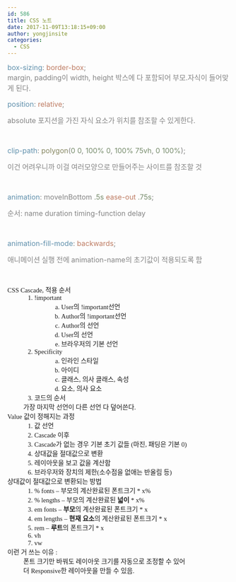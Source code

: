```yaml
---
id: 586
title: CSS 노트
date: 2017-11-09T13:18:15+09:00
author: yongjinsite
categories:
  - CSS
---
```

<span style="color:#6090ac;"><span style="font-size:medium;">box-sizing</span></span><span style="color:#858585;"><span style="font-size:medium;">: </span></span><span style="color:#be7c63;"><span style="font-size:medium;">border-box</span></span><span style="color:#858585;"><span style="font-size:medium;">;</span></span>  
<span style="color:#858585;"><span style="font-size:medium;">margin, padding</span></span><span lang="zh-CN"><span style="color:#858585;"><span style="font-family:AppleSDGothicNeo-Regular;"><span style="font-size:medium;">이</span></span></span><span style="color:#858585;"><span style="font-size:medium;"> </span></span></span><span style="color:#858585;"><span style="font-size:medium;">width, height </span></span><span lang="zh-CN"><span style="color:#858585;"><span style="font-family:AppleSDGothicNeo-Regular;"><span style="font-size:medium;">박스에 </span></span></span><span style="color:#858585;"><span style="font-family:AppleSDGothicNeo-Regular;"><span style="font-size:medium;">다 </span></span></span><span style="color:#858585;"><span style="font-family:AppleSDGothicNeo-Regular;"><span style="font-size:medium;">포함되어 </span></span></span><span style="color:#858585;"><span style="font-family:AppleSDGothicNeo-Regular;"><span style="font-size:medium;">부모</span></span></span></span><span style="color:#858585;"><span style="font-size:medium;">.</span></span><span lang="zh-CN"><span style="color:#858585;"><span style="font-family:AppleSDGothicNeo-Regular;"><span style="font-size:medium;">자식이 </span></span></span><span style="color:#858585;"><span style="font-family:AppleSDGothicNeo-Regular;"><span style="font-size:medium;">들어맞게 </span></span></span><span style="color:#858585;"><span style="font-family:AppleSDGothicNeo-Regular;"><span style="font-size:medium;">된다</span></span></span></span><span style="color:#858585;"><span style="font-size:medium;">.</span></span><span style="color:#858585;"> </span>

<div dir="LTR" lang="en-US" style="border:none;padding:0;">
  <p style="margin-bottom:0;line-height:.24in;">
    <span style="color:#6090ac;"><span style="font-size:medium;">position</span></span><span style="color:#858585;"><span style="font-size:medium;">: </span></span><span style="color:#be7c63;"><span style="font-size:medium;">relative</span></span><span style="color:#858585;"><span style="font-size:medium;">;</span></span>
  </p>
  
  <p style="margin-bottom:0;line-height:.24in;">
    <span style="color:#858585;"><span style="font-size:medium;">absolute </span></span><span lang="zh-CN"><span style="color:#858585;"><span style="font-family:AppleSDGothicNeo-Regular;"><span style="font-size:medium;">포지션을 </span></span></span><span style="color:#858585;"><span style="font-family:AppleSDGothicNeo-Regular;"><span style="font-size:medium;">가진 </span></span></span><span style="color:#858585;"><span style="font-family:AppleSDGothicNeo-Regular;"><span style="font-size:medium;">자식 </span></span></span><span style="color:#858585;"><span style="font-family:AppleSDGothicNeo-Regular;"><span style="font-size:medium;">요소가 </span></span></span><span style="color:#858585;"><span style="font-family:AppleSDGothicNeo-Regular;"><span style="font-size:medium;">위치를 </span></span></span><span style="color:#858585;"><span style="font-family:AppleSDGothicNeo-Regular;"><span style="font-size:medium;">참조할 </span></span></span><span style="color:#858585;"><span style="font-family:AppleSDGothicNeo-Regular;"><span style="font-size:medium;">수 </span></span></span><span style="color:#858585;"><span style="font-family:AppleSDGothicNeo-Regular;"><span style="font-size:medium;">있게한다</span></span></span></span><span style="color:#858585;"><span style="font-size:medium;">. </span></span>
  </p>
  
  <p>
    &nbsp;
  </p>
  
  <p style="margin-bottom:0;line-height:.24in;">
    <span style="color:#6090ac;"><span style="font-size:medium;">clip-path</span></span><span style="color:#858585;"><span style="font-size:medium;">: </span></span><span style="color:#868762;"><span style="font-size:medium;">polygon</span></span><span style="color:#858585;"><span style="font-size:medium;">(</span></span><span style="color:#778c6c;"><span style="font-size:medium;">0 0</span></span><span style="color:#858585;"><span style="font-size:medium;">, </span></span><span style="color:#778c6c;"><span style="font-size:medium;">100% 0</span></span><span style="color:#858585;"><span style="font-size:medium;">, </span></span><span style="color:#778c6c;"><span style="font-size:medium;">100% 75vh</span></span><span style="color:#858585;"><span style="font-size:medium;">, </span></span><span style="color:#778c6c;"><span style="font-size:medium;">0 100%</span></span><span style="color:#858585;"><span style="font-size:medium;">);</span></span>
  </p>
  
  <p style="margin-bottom:0;line-height:.24in;">
    <span lang="zh-CN"><span style="color:#858585;"><span style="font-family:AppleSDGothicNeo-Regular;"><span style="font-size:medium;">이건 </span></span></span><span style="color:#858585;"><span style="font-family:AppleSDGothicNeo-Regular;"><span style="font-size:medium;">어려우니까 </span></span></span><span style="color:#858585;"><span style="font-family:AppleSDGothicNeo-Regular;"><span style="font-size:medium;">이걸 </span></span></span><span style="color:#858585;"><span style="font-family:AppleSDGothicNeo-Regular;"><span style="font-size:medium;">여러모양으로 </span></span></span><span style="color:#858585;"><span style="font-family:AppleSDGothicNeo-Regular;"><span style="font-size:medium;">만들어주는 </span></span></span><span style="color:#858585;"><span style="font-family:AppleSDGothicNeo-Regular;"><span style="font-size:medium;">사이트를 </span></span></span><span style="color:#858585;"><span style="font-family:AppleSDGothicNeo-Regular;"><span style="font-size:medium;">참조할 </span></span></span><span style="color:#858585;"><span style="font-family:AppleSDGothicNeo-Regular;"><span style="font-size:medium;">것</span></span></span></span>
  </p>
  
  <p>
    &nbsp;
  </p>
  
  <p style="margin-bottom:0;line-height:.24in;">
    <span style="color:#6090ac;"><span style="font-size:medium;">animation</span></span><span style="color:#858585;"><span style="font-size:medium;">: moveInBottom </span></span><span style="color:#778c6c;"><span style="font-size:medium;">.5s </span></span><span style="color:#be7c63;"><span style="font-size:medium;">ease-out </span></span><span style="color:#778c6c;"><span style="font-size:medium;">.75s</span></span><span style="color:#858585;"><span style="font-size:medium;">;</span></span>
  </p>
  
  <p style="margin-bottom:0;line-height:.24in;">
    <span lang="zh-CN"><span style="color:#858585;"><span style="font-family:AppleSDGothicNeo-Regular;"><span style="font-size:medium;">순서</span></span></span></span><span style="color:#858585;"><span style="font-size:medium;">: name duration timing-function delay</span></span>
  </p>
  
  <p>
    &nbsp;
  </p>
  
  <p style="margin-bottom:0;line-height:.24in;">
    <span style="color:#6090ac;"><span style="font-size:medium;">animation-fill-mode</span></span><span style="color:#858585;"><span style="font-size:medium;">: </span></span><span style="color:#be7c63;"><span style="font-size:medium;">backwards</span></span><span style="color:#858585;"><span style="font-size:medium;">; </span></span>
  </p>
  
  <p style="margin-bottom:0;line-height:.24in;">
    <span lang="zh-CN"><span style="color:#858585;"><span style="font-family:AppleSDGothicNeo-Regular;"><span style="font-size:medium;">애니메이션 </span></span></span><span style="color:#858585;"><span style="font-family:AppleSDGothicNeo-Regular;"><span style="font-size:medium;">실행 </span></span></span><span style="color:#858585;"><span style="font-family:AppleSDGothicNeo-Regular;"><span style="font-size:medium;">전에 </span></span></span></span><span style="color:#858585;"><span style="font-size:medium;">animation-name</span></span><span lang="zh-CN"><span style="color:#858585;"><span style="font-family:AppleSDGothicNeo-Regular;"><span style="font-size:medium;">의 </span></span></span><span style="color:#858585;"><span style="font-family:AppleSDGothicNeo-Regular;"><span style="font-size:medium;">초기값이 </span></span></span><span style="color:#858585;"><span style="font-family:AppleSDGothicNeo-Regular;"><span style="font-size:medium;">적용되도록 </span></span></span><span style="color:#858585;"><span style="font-family:AppleSDGothicNeo-Regular;"><span style="font-size:medium;">함</span></span></span></span>
  </p>
</div>

&nbsp;

<div style="direction:ltr;border-width:100%;">
  <div style="direction:ltr;margin-top:0;margin-left:0;width:5.1763in;">
    <div style="direction:ltr;margin-top:0;margin-left:0;width:5.1763in;">
      <p style="margin:0;font-family:'Malgun Gothic';font-size:11pt;">
        <span lang="en-US">CSS Cascade, </span><span lang="ko-KR">적용</span> <span lang="ko-KR">순서</span>
      </p>
      
<ol style="margin-left:.375in;direction:ltr;unicode-bidi:embed;margin-top:0;margin-bottom:0;font-family:'Malgun Gothic';font-size:11pt;font-weight:normal;font-style:normal;" type="1">
  <li style="margin-top:0;margin-bottom:0;vertical-align:middle;" value="1">
    <span style="font-family:'Malgun Gothic';font-size:11pt;font-weight:normal;font-style:normal;">!important</span> <ol style="margin-left:.375in;direction:ltr;unicode-bidi:embed;margin-top:0;margin-bottom:0;font-family:'Malgun Gothic';font-size:11pt;font-weight:normal;font-style:normal;" type="a">
      <li style="margin-top:0;margin-bottom:0;vertical-align:middle;" value="1">
        <span lang="en-US" style="font-family:'Malgun Gothic';font-size:11pt;font-weight:normal;font-style:normal;">User</span><span lang="ko-KR" style="font-family:'Malgun Gothic';font-size:11pt;font-weight:normal;font-style:normal;">의 </span><span lang="en-US" style="font-family:'Malgun Gothic';font-size:11pt;font-weight:normal;font-style:normal;">!important</span><span lang="ko-KR" style="font-family:'Malgun Gothic';font-size:11pt;font-weight:normal;font-style:normal;">선언</span>
      </li>
      <li style="margin-top:0;margin-bottom:0;vertical-align:middle;">
        <span lang="en-US" style="font-family:'Malgun Gothic';font-size:11pt;">Author</span><span lang="ko-KR" style="font-family:'Malgun Gothic';font-size:11pt;">의 </span><span lang="en-US" style="font-family:'Malgun Gothic';font-size:11pt;">!important</span><span lang="ko-KR" style="font-family:'Malgun Gothic';font-size:11pt;">선언</span>
      </li>
      <li style="margin-top:0;margin-bottom:0;vertical-align:middle;">
        <span lang="en-US" style="font-family:'Malgun Gothic';font-size:11pt;">Author</span><span lang="ko-KR" style="font-family:'Malgun Gothic';font-size:11pt;">의 선언</span>
      </li>
      <li style="margin-top:0;margin-bottom:0;vertical-align:middle;">
        <span lang="en-US" style="font-family:'Malgun Gothic';font-size:11pt;">User</span><span lang="ko-KR" style="font-family:'Malgun Gothic';font-size:11pt;">의 선언</span>
      </li>
      <li style="margin-top:0;margin-bottom:0;vertical-align:middle;">
        <span style="font-family:'Malgun Gothic';font-size:11pt;">브라우저의 기본 선언</span>
      </li>
    </ol>
  </li>
  
  <li style="margin-top:0;margin-bottom:0;vertical-align:middle;">
    <span style="font-family:'Malgun Gothic';font-size:11pt;">Specificity</span> <ol style="margin-left:.375in;direction:ltr;unicode-bidi:embed;margin-top:0;margin-bottom:0;font-family:'Malgun Gothic';font-size:11pt;font-weight:normal;font-style:normal;" type="a">
      <li style="margin-top:0;margin-bottom:0;vertical-align:middle;" value="1">
        <span style="font-family:'Malgun Gothic';font-size:11pt;font-weight:normal;font-style:normal;">인라인 스타일</span>
      </li>
      <li style="margin-top:0;margin-bottom:0;vertical-align:middle;">
        <span style="font-family:'Malgun Gothic';font-size:11pt;">아이디</span>
      </li>
      <li style="margin-top:0;margin-bottom:0;vertical-align:middle;">
        <span lang="ko-KR" style="font-family:'Malgun Gothic';font-size:11pt;">클래스</span><span lang="en-US" style="font-family:'Malgun Gothic';font-size:11pt;">, </span><span lang="ko-KR" style="font-family:'Malgun Gothic';font-size:11pt;">의사 클래스</span><span lang="en-US" style="font-family:'Malgun Gothic';font-size:11pt;">, </span><span lang="ko-KR" style="font-family:'Malgun Gothic';font-size:11pt;">속성</span>
      </li>
      <li style="margin-top:0;margin-bottom:0;vertical-align:middle;">
        <span lang="ko-KR" style="font-family:'Malgun Gothic';font-size:11pt;">요소</span><span lang="en-US" style="font-family:'Malgun Gothic';font-size:11pt;">, </span><span lang="ko-KR" style="font-family:'Malgun Gothic';font-size:11pt;">의사 요소</span>
      </li>
    </ol>
  </li>
  
  <li style="margin-top:0;margin-bottom:0;vertical-align:middle;">
    <span style="font-family:'Malgun Gothic';font-size:11pt;">코드의 순서</span>
  </li>
</ol>

<p style="margin:0;margin-left:.375in;font-family:'Malgun Gothic';font-size:11pt;">
  <span lang="ko-KR">가장 마지막 선언이 다른 선언 다 덮어쓴다</span><span lang="en-US">.</span>
</p>

<p lang="en-US" style="margin:0;margin-left:.375in;font-family:'Malgun Gothic';font-size:11pt;">
  <p style="margin:0;font-family:'Malgun Gothic';font-size:11pt;">
    <span lang="en-US">Value </span><span lang="ko-KR">값이 정해지는 과정</span>
  </p>
  
  <ol style="margin-left:.375in;direction:ltr;unicode-bidi:embed;margin-top:0;margin-bottom:0;font-family:'Malgun Gothic';font-size:11pt;font-weight:normal;font-style:normal;" type="1">
    <li style="margin-top:0;margin-bottom:0;vertical-align:middle;" value="1">
      <span style="font-family:'Malgun Gothic';font-size:11pt;font-weight:normal;font-style:normal;">값 선언</span>
    </li>
    <li style="margin-top:0;margin-bottom:0;vertical-align:middle;">
      <span lang="en-US" style="font-family:'Malgun Gothic';font-size:11pt;">Cascade </span><span lang="ko-KR" style="font-family:'Malgun Gothic';font-size:11pt;">이후</span>
    </li>
    <li style="margin-top:0;margin-bottom:0;vertical-align:middle;">
      <span lang="en-US" style="font-family:'Malgun Gothic';font-size:11pt;">Cascade</span><span lang="ko-KR" style="font-family:'Malgun Gothic';font-size:11pt;">가 없는 경우 기본</span> <span lang="ko-KR" style="font-family:'Malgun Gothic';font-size:11pt;">초기 값들</span><span lang="en-US" style="font-family:'Malgun Gothic';font-size:11pt;"> (</span><span lang="ko-KR" style="font-family:'Malgun Gothic';font-size:11pt;">마진</span><span lang="en-US" style="font-family:'Malgun Gothic';font-size:11pt;">, </span><span lang="ko-KR" style="font-family:'Malgun Gothic';font-size:11pt;">패딩은 기본 </span><span lang="en-US" style="font-family:'Malgun Gothic';font-size:11pt;">0)</span>
    </li>
    <li style="margin-top:0;margin-bottom:0;vertical-align:middle;">
      <span style="font-family:'Malgun Gothic';font-size:11pt;">상대값을 절대값으로 변환</span>
    </li>
    <li style="margin-top:0;margin-bottom:0;vertical-align:middle;">
      <span style="font-family:'Malgun Gothic';font-size:11pt;">레이아웃을 보고 값을 계산함</span>
    </li>
    <li style="margin-top:0;margin-bottom:0;vertical-align:middle;">
      <span lang="ko-KR" style="font-family:'Malgun Gothic';font-size:11pt;">브라우저와 장치의 제한</span><span lang="en-US" style="font-family:'Malgun Gothic';font-size:11pt;">(</span><span lang="ko-KR" style="font-family:'Malgun Gothic';font-size:11pt;">소수점을 없애는 반올림 등</span><span lang="en-US" style="font-family:'Malgun Gothic';font-size:11pt;">)</span>
    </li>
  </ol>
  
  <p lang="en-US" style="margin:0;margin-left:.375in;font-family:'Malgun Gothic';font-size:11pt;">
    <p style="margin:0;font-family:'Malgun Gothic';font-size:11pt;">
      <span lang="ko-KR">상대값이 절대값으로 변환되는</span> <span lang="ko-KR">방법</span>
    </p>
    
<ol style="margin-left:.375in;direction:ltr;unicode-bidi:embed;margin-top:0;margin-bottom:0;font-family:'Malgun Gothic';font-size:11pt;font-weight:normal;font-style:normal;" type="1">
<li style="margin-top:0;margin-bottom:0;vertical-align:middle;" value="1">
  <span lang="en-US" style="font-family:'Malgun Gothic';font-size:11pt;font-weight:normal;font-style:normal;">% fonts &#8211; </span><span lang="ko-KR" style="font-family:'Malgun Gothic';font-size:11pt;font-weight:normal;font-style:normal;">부모의 계산완료된 폰트크기 </span><span lang="en-US" style="font-family:'Malgun Gothic';font-size:11pt;font-weight:normal;font-style:normal;">* x%</span>
</li>
<li style="margin-top:0;margin-bottom:0;vertical-align:middle;">
  <span lang="en-US" style="font-family:'Malgun Gothic';font-size:11pt;">% lengths &#8211; </span><span lang="ko-KR" style="font-family:'Malgun Gothic';font-size:11pt;">부모의 계산완료된 </span><span lang="ko-KR" style="font-weight:bold;font-family:'Malgun Gothic';font-size:11pt;">넓이</span><span lang="en-US" style="font-family:'Malgun Gothic';font-size:11pt;"> * x%</span>
</li>
<li style="margin-top:0;margin-bottom:0;vertical-align:middle;">
  <span lang="en-US" style="font-family:'Malgun Gothic';font-size:11pt;">em fonts &#8211; </span><span lang="ko-KR" style="font-weight:bold;font-family:'Malgun Gothic';font-size:11pt;">부모</span><span lang="ko-KR" style="font-family:'Malgun Gothic';font-size:11pt;">의 계산완료된 폰트크기 </span><span lang="en-US" style="font-family:'Malgun Gothic';font-size:11pt;">* x</span>
</li>
<li style="margin-top:0;margin-bottom:0;vertical-align:middle;">
  <span lang="en-US" style="font-family:'Malgun Gothic';font-size:11pt;">em lengths &#8211; </span><span lang="ko-KR" style="font-weight:bold;font-family:'Malgun Gothic';font-size:11pt;">현재</span> <span lang="ko-KR" style="font-weight:bold;font-family:'Malgun Gothic';font-size:11pt;">요소</span><span lang="ko-KR" style="font-family:'Malgun Gothic';font-size:11pt;">의 계산완료된 폰트크기 </span><span lang="en-US" style="font-family:'Malgun Gothic';font-size:11pt;">* x</span>
</li>
<li style="margin-top:0;margin-bottom:0;vertical-align:middle;">
  <span lang="en-US" style="font-family:'Malgun Gothic';font-size:11pt;">rem &#8211; </span><span lang="ko-KR" style="font-weight:bold;font-family:'Malgun Gothic';font-size:11pt;">루트</span><span lang="ko-KR" style="font-family:'Malgun Gothic';font-size:11pt;">의 폰트크기 </span><span lang="en-US" style="font-family:'Malgun Gothic';font-size:11pt;">* x</span>
</li>
<li style="margin-top:0;margin-bottom:0;vertical-align:middle;">
  <span style="font-family:'Malgun Gothic';font-size:11pt;">vh </span>
</li>
<li style="margin-top:0;margin-bottom:0;vertical-align:middle;">
  <span style="font-family:'Malgun Gothic';font-size:11pt;">vw</span>
</li>
</ol>

<p lang="en-US" style="margin:0;font-family:'Malgun Gothic';font-size:11pt;">
<p style="margin:0;font-family:'Malgun Gothic';font-size:11pt;">
  <span lang="ko-KR">이런 거 쓰는 이유 </span><span lang="en-US">:</span>
</p>

<p style="margin:0;margin-left:.375in;font-family:'Malgun Gothic';font-size:11pt;">
  폰트 크기만 바꿔도 레이아웃 크기를 자동으로 조정할 수 있어
</p>

<p style="margin:0;margin-left:.375in;font-family:'Malgun Gothic';font-size:11pt;">
  <span lang="ko-KR">더 </span><span lang="en-US">Responsive</span><span lang="ko-KR">한 레이아웃을 만들 수 있음</span><span lang="en-US">.</span>
</p>